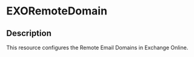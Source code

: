 # EXORemoteDomain

## Description

This resource configures the Remote Email Domains in Exchange Online.
